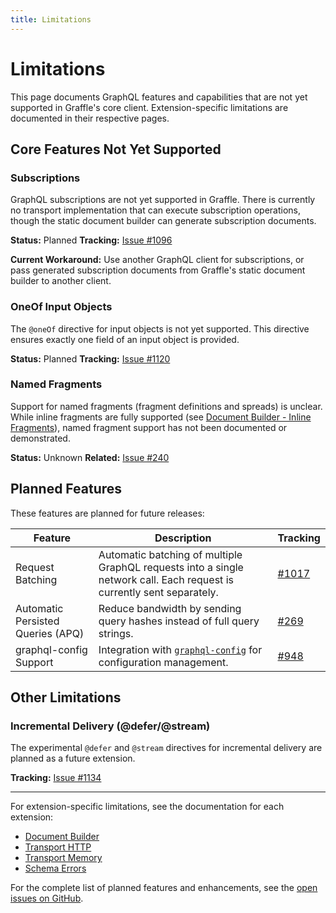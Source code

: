 ```yaml
---
title: Limitations
---
```


# Limitations

This page documents GraphQL features and capabilities that are not yet supported in Graffle's core client. Extension-specific limitations are documented in their respective pages.

## Core Features Not Yet Supported

### Subscriptions

GraphQL subscriptions are not yet supported in Graffle. There is currently no transport implementation that can execute subscription operations, though the static document builder can generate subscription documents.

**Status:** Planned
**Tracking:** [Issue #1096](https://github.com/graffle-js/graffle/issues/1096)

**Current Workaround:** Use another GraphQL client for subscriptions, or pass generated subscription documents from Graffle's static document builder to another client.

### OneOf Input Objects

The `@oneOf` directive for input objects is not yet supported. This directive ensures exactly one field of an input object is provided.

**Status:** Planned
**Tracking:** [Issue #1120](https://github.com/graffle-js/graffle/issues/1120)

### Named Fragments

Support for named fragments (fragment definitions and spreads) is unclear. While inline fragments are fully supported (see [Document Builder - Inline Fragments](/extensions/document-builder#inline-fragments)), named fragment support has not been documented or demonstrated.

**Status:** Unknown
**Related:** [Issue #240](https://github.com/graffle-js/graffle/issues/240)

## Planned Features

These features are planned for future releases:

| Feature                           | Description                                                                                                            | Tracking                                                   |
| --------------------------------- | ---------------------------------------------------------------------------------------------------------------------- | ---------------------------------------------------------- |
| Request Batching                  | Automatic batching of multiple GraphQL requests into a single network call. Each request is currently sent separately. | [#1017](https://github.com/graffle-js/graffle/issues/1017) |
| Automatic Persisted Queries (APQ) | Reduce bandwidth by sending query hashes instead of full query strings.                                                | [#269](https://github.com/graffle-js/graffle/issues/269)   |
| graphql-config Support            | Integration with [`graphql-config`](https://the-guild.dev/graphql/config) for configuration management.                | [#948](https://github.com/graffle-js/graffle/issues/948)   |

## Other Limitations

### Incremental Delivery (@defer/@stream)

The experimental `@defer` and `@stream` directives for incremental delivery are planned as a future extension.

**Tracking:** [Issue #1134](https://github.com/graffle-js/graffle/issues/1134)

---

For extension-specific limitations, see the documentation for each extension:

- [Document Builder](/extensions/document-builder)
- [Transport HTTP](/extensions/transport-http)
- [Transport Memory](/extensions/transport-memory)
- [Schema Errors](/extensions/schema-errors)

For the complete list of planned features and enhancements, see the [open issues on GitHub](https://github.com/graffle-js/graffle/issues).
